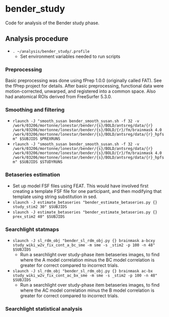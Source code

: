 # bender_study
Code for analysis of the Bender study phase.

## Analysis procedure

* `. ~/analysis/bender_study/.profile`
  * Set environment variables needed to run scripts

### Preprocessing

Basic preprocessing was done using fPrep 1.0.0 (originally called FAT). See the fPrep project for details. After basic preprocessing, functional data were motion-corrected, unwarped, and registered into a common space. Also had anatomical ROIs derived from FreeSurfer 5.3.0.

### Smoothing and filtering

* `rlaunch -J "smooth_susan bender_smooth_susan.sh -f 32 -v /work/03206/mortonne/lonestar/bender/{s}/BOLD/antsreg/data/{r} /work/03206/mortonne/lonestar/bender/{s}/BOLD/{r}/fm/brainmask 4.0 /work/03206/mortonne/lonestar/bender/{s}/BOLD/antsreg/data/{r}_hpfsm" $SUBJIDS $PREXRUNS`
* `rlaunch -J "smooth_susan bender_smooth_susan.sh -f 32 -v /work/03206/mortonne/lonestar/bender/{s}/BOLD/antsreg/data/{r} /work/03206/mortonne/lonestar/bender/{s}/BOLD/{r}/fm/brainmask 4.0 /work/03206/mortonne/lonestar/bender/{s}/BOLD/antsreg/data/{r}_hpfsm" $SUBJIDS $STUDYRUNS`

### Betaseries estimation

* Set up model FSF files using FEAT. This would have involved first creating a template FSF file for one participant, and then modifying that template using string substitution in sed.
* `slaunch -J estimate_betaseries "bender_estimate_betaseries.py {} study_stim2 30" $SUBJIDS`
* `slaunch -J estimate_betaseries "bender_estimate_betaseries.py {} prex_stim2 40" $SUBJIDS`

### Searchlight statmaps
* `slaunch -J sl_rdm_obj "bender_sl_rdm_obj.py {} brainmask a-bcxy study_wiki_w2v_fix_cont_a_bc_sme -m sme -s _stim2 -p 100 -n 48" $SUBJIDS`
  * Run a searchlight over study-phase item betaseries images, to find where the A model correlation minus the BC model correlation is greater for correct compared to incorrect trials. 
* `slaunch -J sl_rdm_obj "bender_sl_rdm_obj.py {} brainmask ac-bx study_wiki_w2v_fix_cont_ac_bx_sme -m sme -s _stim2 -p 100 -n 48" $SUBJIDS`
  * Run a searchlight over study-phase item betaseries images, to find where the AC model correlation minus the B model correlation is greater for correct compared to incorrect trials.

### Searchlight statistical analysis
